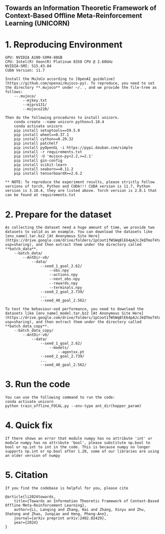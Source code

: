 ## Towards an Information Theoretic Framework of Context-Based Offline Meta-Reinforcement Learning (UNICORN)

# 1. Reproducing Environment
    GPU: NVIDIA A100-SXM4-80GB
    CPU: Intel(R) Xeon(R) Platinum 8358 CPU @ 2.60GHz
    NVIDIA-SMI: 515.43.04
    CUDA Version: 11.7

    Install the MuJoCo according to [OpenAI guideline](https://github.com/openai/mujoco-py). To reproduce, you need to set the directory **.mujoco** under ~/. , and we provide the file-tree as follows:
        --.mujoco/
            --mjkey.txt
            --mjpro131/
            --mujoco210/

    Then do the following procedures to install unicorn.
        conda create --name unicorn python=3.10.4
        conda activate unicorn 
        pip install setuptools==59.5.0
        pip install wheel==0.37.1
        pip install cython==0.29.32
        pip install patchelf
        pip install pyOpenGL -i https://pypi.douban.com/simple
        pip install -r requirements.txt
        pip install -U 'mujoco-py<2.2,>=2.1'
        pip install gin-config
        pip install scikit-learn
        pip install seaborn==0.11.2
        pip install tensorboardX==2.6.2

    ** NOTE: To reproduce the experiment results, please strictly follow versions of torch, Python and CUDA!!! CUDA version is 11.7, Python version is 3.10.4, they are listed above. Torch version is 2.0.1 that can be found at requirements.txt

# 2. Prepare for the dataset
    As collecting the dataset need a huge amount of time, we provide two datasets to valid as an example. You can download the datasets like [env_name].tar.bz2 [At Anonymous Site Here](https://drive.google.com/drive/folders/1pCoot1fWSWqBlE64pAJcJkQTmoT4tqT7?usp=sharing), and then extract them under the directory called **batch_data**.
        --batch_data/
            --AntDir-v0/
                --data/
                    --seed_1_goal_2.62/
                        --obs.npy
                        --actions.npy
                        --next_obs.npy
                        --rewards.npy
                        --terminals.npy
                    --seed_2_goal_2.739/
                    ...
                    --seed_40_goal_2.562/

    To test the behaviour-ood performance, you need to download the datasets like [env_name]_model.tar.bz2 [At Anonymous Site Here](https://drive.google.com/drive/folders/1pCoot1fWSWqBlE64pAJcJkQTmoT4tqT7?usp=sharing), and then extract them under the directory called **batch_data_copy**.
        --batch_data_copy/
            --AntDir-v0/
                --data/
                    --seed_1_goal_2.62/
                        --models/
                            --agentxx.pt
                    --seed_2_goal_2.739/
                    ...
                    --seed_40_goal_2.562/

# 3. Run the code
    You can use the following command to run the code:
    conda activate unicorn
    python train_offline_FOCAL.py --env-type ant_dir(hopper_param)

# 4. Quick fix
    If there shows an error that module numpy has no attribute 'int' or module numpy has no attribute 'bool', please substitute np.bool to bool or np.int to int in the code. This is because numpy no longer supports np.int or np.bool after 1.20, some of our libraries are using an older version of numpy

# 5. Citation
    If you find the codebase is helpful for you, please cite 

    @article{li2024towards,
        title={Towards an Information Theoretic Framework of Context-Based Offline Meta-Reinforcement Learning},
        author={Li, Lanqing and Zhang, Hai and Zhang, Xinyu and Zhu, Shatong and Zhao, Junqiao and Heng, Pheng-Ann},
        journal={arXiv preprint arXiv:2402.02429},
        year={2024}
    }